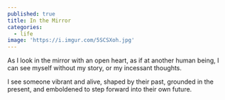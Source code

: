 ```yaml
---
published: true
title: In the Mirror
categories:
  - life
image: 'https://i.imgur.com/5SCSXoh.jpg'
---
```

As I look in the mirror
with an open heart,
as if at another human being,
I can see myself
without my story,
or my incessant thoughts.

I see someone 
vibrant and alive,
shaped by their past,
grounded in the present,
and emboldened to step forward
into their own future.








